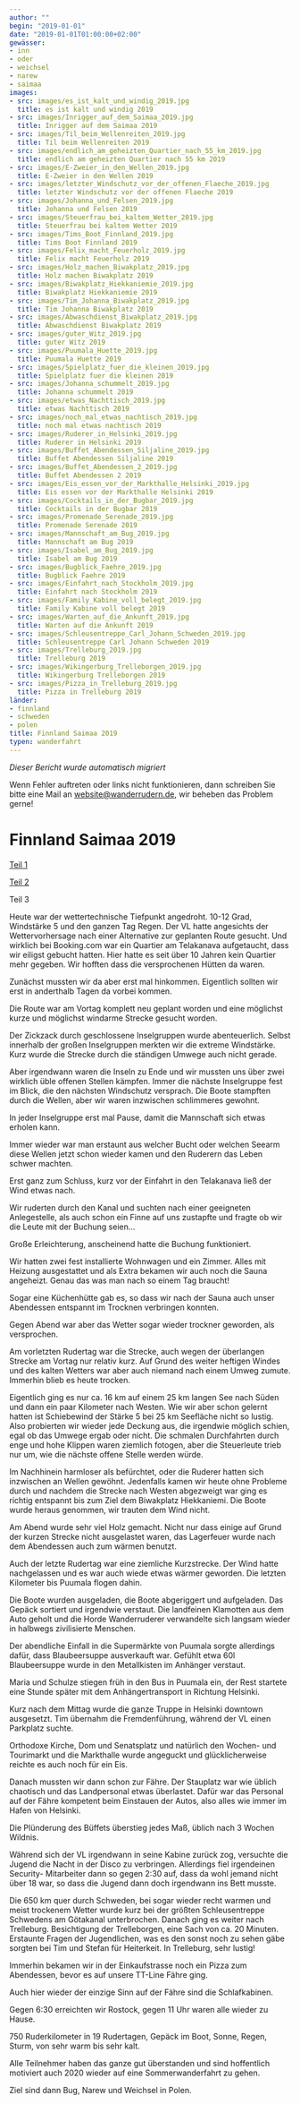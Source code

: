 ```yaml
---
author: ""
begin: "2019-01-01"
date: "2019-01-01T01:00:00+02:00"
gewässer:
- inn
- oder
- weichsel
- narew
- saimaa
images:
- src: images/es_ist_kalt_und_windig_2019.jpg
  title: es ist kalt und windig 2019
- src: images/Inrigger_auf_dem_Saimaa_2019.jpg
  title: Inrigger auf dem Saimaa 2019
- src: images/Til_beim_Wellenreiten_2019.jpg
  title: Til beim Wellenreiten 2019
- src: images/endlich_am_geheizten_Quartier_nach_55_km_2019.jpg
  title: endlich am geheizten Quartier nach 55 km 2019
- src: images/E-Zweier_in_den_Wellen_2019.jpg
  title: E-Zweier in den Wellen 2019
- src: images/letzter_Windschutz_vor_der_offenen_Flaeche_2019.jpg
  title: letzter Windschutz vor der offenen Flaeche 2019
- src: images/Johanna_und_Felsen_2019.jpg
  title: Johanna und Felsen 2019
- src: images/Steuerfrau_bei_kaltem_Wetter_2019.jpg
  title: Steuerfrau bei kaltem Wetter 2019
- src: images/Tims_Boot_Finnland_2019.jpg
  title: Tims Boot Finnland 2019
- src: images/Felix_macht_Feuerholz_2019.jpg
  title: Felix macht Feuerholz 2019
- src: images/Holz_machen_Biwakplatz_2019.jpg
  title: Holz machen Biwakplatz 2019
- src: images/Biwakplatz_Hiekkaniemie_2019.jpg
  title: Biwakplatz Hiekkaniemie 2019
- src: images/Tim_Johanna_Biwakplatz_2019.jpg
  title: Tim Johanna Biwakplatz 2019
- src: images/Abwaschdienst_Biwakplatz_2019.jpg
  title: Abwaschdienst Biwakplatz 2019
- src: images/guter_Witz_2019.jpg
  title: guter Witz 2019
- src: images/Puumala_Huette_2019.jpg
  title: Puumala Huette 2019
- src: images/Spielplatz_fuer_die_kleinen_2019.jpg
  title: Spielplatz fuer die kleinen 2019
- src: images/Johanna_schummelt_2019.jpg
  title: Johanna schummelt 2019
- src: images/etwas_Nachttisch_2019.jpg
  title: etwas Nachttisch 2019
- src: images/noch_mal_etwas_nachtisch_2019.jpg
  title: noch mal etwas nachtisch 2019
- src: images/Ruderer_in_Helsinki_2019.jpg
  title: Ruderer in Helsinki 2019
- src: images/Buffet_Abendessen_Siljaline_2019.jpg
  title: Buffet Abendessen Siljaline 2019
- src: images/Buffet_Abendessen_2_2019.jpg
  title: Buffet Abendessen 2 2019
- src: images/Eis_essen_vor_der_Markthalle_Helsinki_2019.jpg
  title: Eis essen vor der Markthalle Helsinki 2019
- src: images/Cocktails_in_der_Bugbar_2019.jpg
  title: Cocktails in der Bugbar 2019
- src: images/Promenade_Serenade_2019.jpg
  title: Promenade Serenade 2019
- src: images/Mannschaft_am_Bug_2019.jpg
  title: Mannschaft am Bug 2019
- src: images/Isabel_am_Bug_2019.jpg
  title: Isabel am Bug 2019
- src: images/Bugblick_Faehre_2019.jpg
  title: Bugblick Faehre 2019
- src: images/Einfahrt_nach_Stockholm_2019.jpg
  title: Einfahrt nach Stockholm 2019
- src: images/Family_Kabine_voll_belegt_2019.jpg
  title: Family Kabine voll belegt 2019
- src: images/Warten_auf_die_Ankunft_2019.jpg
  title: Warten auf die Ankunft 2019
- src: images/Schleusentreppe_Carl_Johann_Schweden_2019.jpg
  title: Schleusentreppe Carl Johann Schweden 2019
- src: images/Trelleburg_2019.jpg
  title: Trelleburg 2019
- src: images/Wikingerburg_Trelleborgen_2019.jpg
  title: Wikingerburg Trelleborgen 2019
- src: images/Pizza_in_Trelleburg_2019.jpg
  title: Pizza in Trelleburg 2019
länder:
- finnland
- schweden
- polen
title: Finnland Saimaa 2019
typen: wanderfahrt
---
```



*Dieser Bericht wurde automatisch migriert*

Wenn Fehler auftreten oder links nicht funktionieren, dann schreiben Sie bitte eine Mail an website@wanderrudern.de, wir beheben das Problem gerne!



# Finnland Saimaa 2019


[Teil 1](/berichte/2019/finnland_saimaa_2019)

[Teil 2](/berichte/2019/saimaa_2019-2)

Teil 3

Heute war der wettertechnische Tiefpunkt angedroht. 10-12 Grad, Windstärke 5 und den ganzen Tag Regen. Der VL hatte angesichts der Wettervorhersage nach einer Alternative zur geplanten Route gesucht. Und wirklich bei Booking.com war ein Quartier am Telakanava aufgetaucht, dass wir eiligst gebucht hatten. Hier hatte es seit über 10 Jahren kein Quartier mehr gegeben. Wir hofften dass die versprochenen Hütten da waren.

Zunächst mussten wir da aber erst mal hinkommen. Eigentlich sollten wir erst in anderthalb Tagen da vorbei kommen.

Die Route war am Vortag komplett neu geplant worden und eine möglichst kurze und möglichst windarme Strecke gesucht worden.

Der Zickzack durch geschlossene Inselgruppen wurde abenteuerlich. Selbst innerhalb der großen Inselgruppen merkten wir die extreme Windstärke. Kurz wurde die Strecke durch die ständigen Umwege auch nicht gerade.

Aber irgendwann waren die Inseln zu Ende und wir mussten uns über zwei wirklich üble offenen Stellen kämpfen. Immer die nächste Inselgruppe fest im Blick, die den nächsten Windschutz versprach. Die Boote stampften durch die Wellen, aber wir waren inzwischen schlimmeres gewohnt.

In jeder Inselgruppe erst mal Pause, damit die Mannschaft sich etwas erholen kann.

Immer wieder war man erstaunt aus welcher Bucht oder welchen Seearm diese Wellen jetzt schon wieder kamen und den Ruderern das Leben schwer machten.

Erst ganz zum Schluss, kurz vor der Einfahrt in den Telakanava ließ der Wind etwas nach.

Wir ruderten durch den Kanal und suchten nach einer geeigneten Anlegestelle, als auch schon ein Finne auf uns zustapfte und fragte ob wir die Leute mit der Buchung seien...

Große Erleichterung, anscheinend hatte die Buchung funktioniert.

Wir hatten zwei fest installierte Wohnwagen und ein Zimmer. Alles mit Heizung ausgestattet und als Extra bekamen wir auch noch die Sauna angeheizt. Genau das was man nach so einem Tag braucht!

Sogar eine Küchenhütte gab es, so dass wir nach der Sauna auch unser Abendessen entspannt im Trocknen verbringen konnten.

Gegen Abend war aber das Wetter sogar wieder trockner geworden, als versprochen.

Am vorletzten Rudertag war die Strecke, auch wegen der überlangen Strecke am Vortag nur relativ kurz. Auf Grund des weiter heftigen Windes und des kalten Wetters war aber auch niemand nach einem Umweg zumute. Immerhin blieb es heute trocken.

Eigentlich ging es nur ca. 16 km auf einem 25 km langen See nach Süden und dann ein paar Kilometer nach Westen. Wie wir aber schon gelernt hatten ist Schiebewind der Stärke 5 bei 25 km Seefläche nicht so lustig. Also probierten wir wieder jede Deckung aus, die irgendwie möglich schien, egal ob das Umwege ergab oder nicht. Die schmalen Durchfahrten durch enge und hohe Klippen waren ziemlich fotogen, aber die Steuerleute trieb nur um, wie die nächste offene Stelle werden würde.

Im Nachhinein harmloser als befürchtet, oder die Ruderer hatten sich inzwischen an Wellen gewöhnt. Jedenfalls kamen wir heute ohne Probleme durch und nachdem die Strecke nach Westen abgezweigt war ging es richtig entspannt bis zum Ziel dem Biwakplatz Hiekkaniemi. Die Boote wurde heraus genommen, wir trauten dem Wind nicht.

Am Abend wurde sehr viel Holz gemacht. Nicht nur dass einige auf Grund der kurzen Strecke nicht ausgelastet waren, das Lagerfeuer wurde nach dem Abendessen auch zum wärmen benutzt.

Auch der letzte Rudertag war eine ziemliche Kurzstrecke. Der Wind hatte nachgelassen und es war auch wiede etwas wärmer geworden. Die letzten Kilometer bis Puumala flogen dahin.

Die Boote wurden ausgeladen, die Boote abgeriggert und aufgeladen. Das Gepäck sortiert und irgendwie verstaut. Die landfeinen Klamotten aus dem Auto geholt und die Horde Wanderruderer verwandelte sich langsam wieder in halbwegs zivilisierte Menschen.

Der abendliche Einfall in die Supermärkte von Puumala sorgte allerdings dafür, dass Blaubeersuppe ausverkauft war. Gefühlt etwa 60l Blaubeersuppe wurde in den Metallkisten im Anhänger verstaut.

Maria und Schulze stiegen früh in den Bus in Puumala ein, der Rest startete eine Stunde später mit dem Anhängertransport in Richtung Helsinki.

Kurz nach dem Mittag wurde die ganze Truppe in Helsinki downtown ausgesetzt. Tim übernahm die Fremdenführung, während der VL einen Parkplatz suchte.

Orthodoxe Kirche, Dom und Senatsplatz und natürlich den Wochen- und Tourimarkt und die Markthalle wurde angeguckt und glücklicherweise reichte es auch noch für ein Eis.

Danach mussten wir dann schon zur Fähre. Der Stauplatz war wie üblich chaotisch und das Landpersonal etwas überlastet. Dafür war das Personal auf der Fähre kompetent beim Einstauen der Autos, also alles wie immer im Hafen von Helsinki.

Die Plünderung des Büffets überstieg jedes Maß, üblich nach 3 Wochen Wildnis.

Während sich der VL irgendwann in seine Kabine zurück zog, versuchte die Jugend die Nacht in der Disco zu verbringen. Allerdings fiel irgendeinen Security- Mitarbeiter dann so gegen 2:30 auf, dass da wohl jemand nicht über 18 war, so dass die Jugend dann doch irgendwann ins Bett musste.

Die 650 km quer durch Schweden, bei sogar wieder recht warmen und meist trockenem Wetter wurde kurz bei der größten Schleusentreppe Schwedens am Götakanal unterbrochen. Danach ging es weiter nach Trelleburg. Besichtigung der Trelleborgen, eine Sach von ca. 20 Minuten. Erstaunte Fragen der Jugendlichen, was es den sonst noch zu sehen gäbe sorgten bei Tim und Stefan für Heiterkeit. In Trelleburg, sehr lustig!

Immerhin bekamen wir in der Einkaufstrasse noch ein Pizza zum Abendessen, bevor es auf unsere TT-Line Fähre ging.

Auch hier wieder der einzige Sinn auf der Fähre sind die Schlafkabinen.

Gegen 6:30 erreichten wir Rostock, gegen 11 Uhr waren alle wieder zu Hause.

750 Ruderkilometer in 19 Rudertagen, Gepäck im Boot, Sonne, Regen, Sturm, von sehr warm bis sehr kalt.

Alle Teilnehmer haben das ganze gut überstanden und sind hoffentlich motiviert auch 2020 wieder auf eine Sommerwanderfahrt zu gehen.

Ziel sind dann Bug, Narew und Weichsel in Polen.
